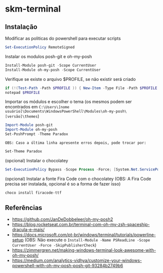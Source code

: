# skm-terminal

## Instalação
Modificar as politicas do powershell para executar scripts
```powershell
Set-ExecutionPolicy RemoteSigned
```

Instalar os modulos posh-git e oh-my-posh
```powershell
Install-Module posh-git -Scope CurrentUser
Install-Module oh-my-posh -Scope CurrentUser
```

Verifique se existe o arquivo $PROFILE, se não existir será criado
```powershell
if (!(Test-Path -Path $PROFILE )) { New-Item -Type File -Path $PROFILE -Force }
notepad $PROFILE

```

Importar os módulos e escolher o tema (os mesmos podem ser encontrados em `C:\Users\[nome usuário]\Documents\WindowsPowerShell\Modules\oh-my-posh\[versão]\themes`)
```powershell
Import-Module posh-git
Import-Module oh-my-posh
Set-PoshPrompt -Theme Paradox
```
`OBS: Caso a última linha apresente erros depois, pode trocar por:`
```powershell
Set-Theme Paradox
```

(opcional) Instalar o chocolatey
```powershell
Set-ExecutionPolicy Bypass -Scope Process -Force; [System.Net.ServicePointManager]::SecurityProtocol = [System.Net.ServicePointManager]::SecurityProtocol -bor 3072; iex ((New-Object System.Net.WebClient).DownloadString('https://chocolatey.org/install.ps1'))
```

(opcional) Instalar a fonte Fira Code com o chocolatey (OBS: A Fira Code precisa ser instalada, opcional é so a forma de fazer isso)
```sh
choco install firacode-ttf
```

## Referências
- https://github.com/JanDeDobbeleer/oh-my-posh2
- https://blog.rocketseat.com.br/terminal-com-oh-my-zsh-spaceship-dracula-e-mais/
- https://docs.microsoft.com/pt-br/windows/terminal/tutorials/powerline-setup (OBS: Não execute o `Install-Module -Name PSReadLine -Scope CurrentUser -Force -SkipPublisherCheck`)
- https://zimmergren.net/making-windows-terminal-look-awesome-with-oh-my-posh/
- https://medium.com/analytics-vidhya/customize-your-windows-powershell-with-oh-my-posh-posh-git-93284b2749b6

